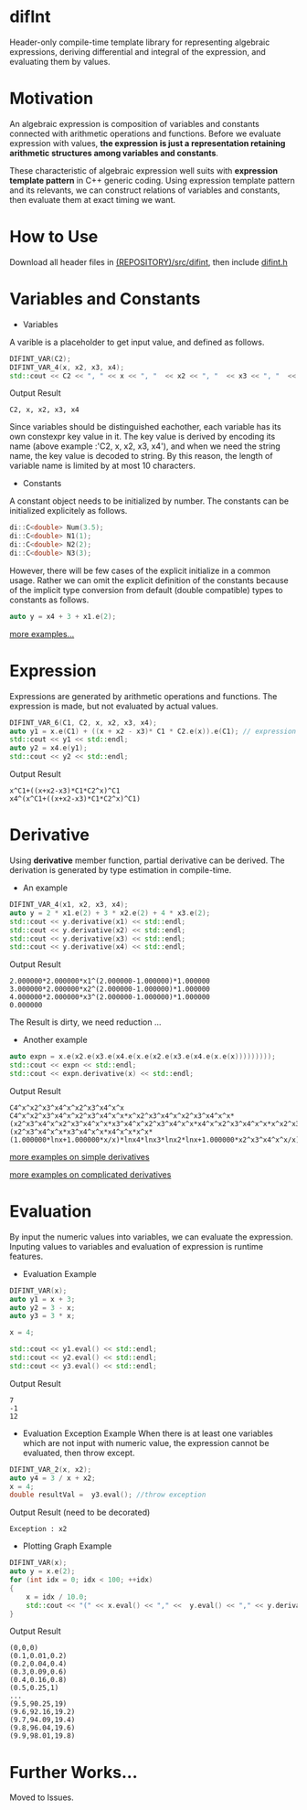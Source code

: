 # difInt
Header-only compile-time template library for representing algebraic expressions, deriving differential and integral of the expression, and evaluating them by values.

# Motivation
An algebraic expression is composition of variables and constants connected with arithmetic operations and functions. 
Before we evaluate expression with values, **the expression is just a representation retaining arithmetic structures among variables and constants**.

These characteristic of algebraic expression well suits with **expression template pattern** in C++ generic coding. 
Using expression template pattern and its relevants, we can construct relations of variables and constants, then evaluate them at exact timing we want.

# How to Use
Download all header files in [(REPOSITORY)/src/difint](https://github.com/QUOPA/difInt/tree/main/src/difint), then include [difint.h](https://github.com/QUOPA/difInt/blob/main/src/difint/difint.h)

# Variables and Constants
* Variables

A varible is a placeholder to get input value, and defined as follows.
```c++
DIFINT_VAR(C2);
DIFINT_VAR_4(x, x2, x3, x4);
std::cout << C2 << ", " << x << ", "  << x2 << ", "  << x3 << ", "  << x4 << std::endl;
```
Output Result
```
C2, x, x2, x3, x4
```
Since variables should be distinguished eachother, each variable has its own constexpr key value in it. The key value is derived by encoding its name (above example :'C2, x, x2, x3, x4'), and when we need the string name, the key value is decoded to string. By this reason, the length of variable name is limited by at most 10 characters.
* Constants

A constant object needs to be initialized by number. The constants can be initialized explicitely as follows.
```c++
di::C<double> Num(3.5);
di::C<double> N1(1);
di::C<double> N2(2);
di::C<double> N3(3);
```
However, there will be few cases of the explicit initialize in a common usage. Rather we can omit the explicit definition of the constants because of the implicit type conversion from default (double compatible) types to constants as follows. 
```c++
auto y = x4 + 3 + x1.e(2);
```
[more examples...](https://github.com/QUOPA/difInt/blob/main/src/difintTest/TestCasesBasicExpression.h)

# Expression
Expressions are generated by arithmetic operations and functions. The expression is made, but not evaluated by actual values.
```c++
DIFINT_VAR_6(C1, C2, x, x2, x3, x4);
auto y1 = x.e(C1) + ((x + x2 - x3)* C1 * C2.e(x)).e(C1); // expression is generated
std::cout << y1 << std::endl;
auto y2 = x4.e(y1);
std::cout << y2 << std::endl;
```
Output Result
```
x^C1+((x+x2-x3)*C1*C2^x)^C1
x4^(x^C1+((x+x2-x3)*C1*C2^x)^C1)
```

# Derivative
Using **derivative** member function, partial derivative can be derived. The derivation is generated by type estimation in compile-time. 
* An example
```c++
DIFINT_VAR_4(x1, x2, x3, x4);
auto y = 2 * x1.e(2) + 3 * x2.e(2) + 4 * x3.e(2);
std::cout << y.derivative(x1) << std::endl;
std::cout << y.derivative(x2) << std::endl;
std::cout << y.derivative(x3) << std::endl;
std::cout << y.derivative(x4) << std::endl;
```
Output Result
```
2.000000*2.000000*x1^(2.000000-1.000000)*1.000000
3.000000*2.000000*x2^(2.000000-1.000000)*1.000000
4.000000*2.000000*x3^(2.000000-1.000000)*1.000000
0.000000
```
The Result is dirty, we need reduction ...

* Another example
```c++
auto expn = x.e(x2.e(x3.e(x4.e(x.e(x2.e(x3.e(x4.e(x.e(x)))))))));
std::cout << expn << std::endl;
std::cout << expn.derivative(x) << std::endl;
```
Output Result
```
C4^x^x2^x3^x4^x^x2^x3^x4^x^x
C4^x^x2^x3^x4^x^x2^x3^x4^x^x*x^x2^x3^x4^x^x2^x3^x4^x^x*(x2^x3^x4^x^x2^x3^x4^x^x*x3^x4^x^x2^x3^x4^x^x*x4^x^x2^x3^x4^x^x*x^x2^x3^x4^x^x*(x2^x3^x4^x^x*x3^x4^x^x*x4^x^x*x^x*(1.000000*lnx+1.000000*x/x)*lnx4*lnx3*lnx2*lnx+1.000000*x2^x3^x4^x^x/x)*lnx4*lnx3*lnx2*lnx+1.000000*x2^x3^x4^x^x2^x3^x4^x^x/x)*lnC4
```

[more examples on simple derivatives](https://github.com/QUOPA/difInt/blob/main/src/difintTest/TestCasesDerivative.h)

[more examples on complicated derivatives](https://github.com/QUOPA/difInt/blob/main/src/difintTest/TestCasesDerivativeComplicated.h)

# Evaluation
By input the numeric values into variables, we can evaluate the expression. Inputing values to variables and evaluation of expression is runtime features.
* Evaluation Example
```c++
DIFINT_VAR(x);
auto y1 = x + 3;
auto y2 = 3 - x;
auto y3 = 3 * x;

x = 4;

std::cout << y1.eval() << std::endl;
std::cout << y2.eval() << std::endl;
std::cout << y3.eval() << std::endl;
```
Output Result
```
7
-1
12
```
* Evaluation Exception Example
When there is at least one variables which are not input with numeric value, the expression cannot be evaluated, then throw except. 
```c++
DIFINT_VAR_2(x, x2);
auto y4 = 3 / x + x2;
x = 4;
double resultVal =  y3.eval(); //throw exception
```
Output Result (need to be decorated)
```
Exception : x2
```
* Plotting Graph Example
```c++
DIFINT_VAR(x);
auto y = x.e(2);
for (int idx = 0; idx < 100; ++idx)
{
    x = idx / 10.0;
    std::cout << "(" << x.eval() << "," <<  y.eval() << "," << y.derivative(x).eval() << ")" << std::endl;
}
```
Output Result
```
(0,0,0)
(0.1,0.01,0.2)
(0.2,0.04,0.4)
(0.3,0.09,0.6)
(0.4,0.16,0.8)
(0.5,0.25,1)
...
(9.5,90.25,19)
(9.6,92.16,19.2)
(9.7,94.09,19.4)
(9.8,96.04,19.6)
(9.9,98.01,19.8)
```

# Further Works...
Moved to Issues.
